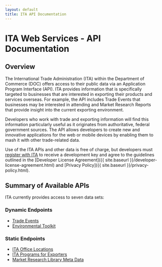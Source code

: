 ```yaml
---
layout: default
title: ITA API Documentation
---
```


# ITA Web Services - API Documentation

## Overview
The International Trade Administration (ITA) within the Department of Commerce (DOC) offers access to their public data via an Application Program Interface (API).  ITA provides information that is specifically targeted to businesses that are interested in exporting their products and services overseas.  For example, the API includes Trade Events that businesses may be interested in attending and Market Research Reports that provide insight into the current exporting environment.

Developers who work with trade and exporting information will find this information particularly useful as it originates from authoritative, federal government sources.  The API allows developers to create new and innovative applications for the web or mobile devices by enabling them to mash it with other trade-related data.

Use of the ITA APIs and other data is free of charge, but developers must [register with ITA](/docs/2013-08-21-registration.html) to receive a development key and agree to the guidelines outlined in the [Developer License Agreement]({{ site.baseurl }}/developer-license-agreement.html) and [Privacy Policy]({{ site.baseurl }}/privacy-policy.html). 

## Summary of Available APIs
ITA currently provides access to seven data sets:

### Dynamic Endpoints

* [Trade Events](/docs/2013-08-21-trade-events.html)
* [Environmental Toolkit](/docs/2013-08-21-environmental-toolkit.html)

### Static Endpoints

* [ITA Office Locations](/docs/2013-08-21-ita-office-locations.html)
* [ITA Programs for Exporters](/docs/2013-08-21-ita-programs.html)
* [Market Research Library Meta Data](/docs/2013-08-21-market-research-library-meta-data.html)

